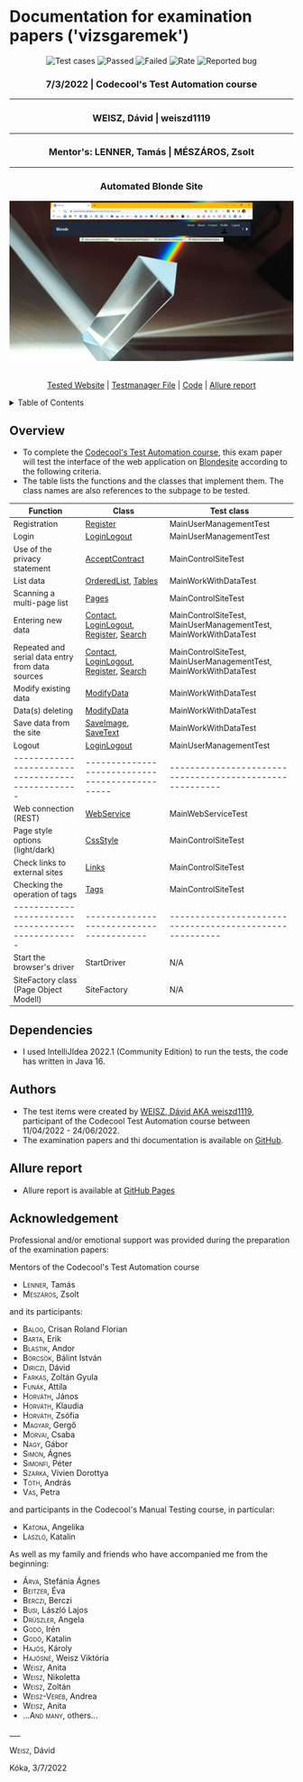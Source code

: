 # Documentation for examination papers ('vizsgaremek')

<div align="center">
<img alt="Test cases" src="https://img.shields.io/badge/Test cases-33-darkblue">
<img alt="Passed" src="https://img.shields.io/badge/Passed-27-darkgreen">
<img alt="Failed" src="https://img.shields.io/badge/Failed (Assert errors)-6-red">
<img alt="Rate" src="https://img.shields.io/badge/Rate-81.81 percent-yellow">
<img alt="Reported bug" src="https://img.shields.io/badge/Reported bug-2-orange">

### 7/3/2022 | Codecool's Test Automation course
___
### WEISZ, Dávid | weiszd1119
___
### Mentor's: LENNER, Tamás | MÉSZÁROS, Zsolt
___

<h3 align="center">Automated Blonde Site</h3>
<a href="https://github.com/othneildrew/Best-README-Template">
    <img src="projectlogo.png" alt="Project logo">
  </a>
  <p align="center">
    <br>
    <a href="https://lennertamas.github.io/blondesite/">Tested Website</a>
    |
    <a href="https://docs.google.com/spreadsheets/d/1dEiLsYp6zYJDu8JtF6I-paC7DlF53plCgytqlSHMIuQ/edit?usp=sharing">Testmanager File</a>
    |
    <a href="https://github.com/weiszd1119/vizsgaremek-weiszd1119">Code</a>
    |
    <a href="https://weiszd1119.github.io/vizsgaremek-weiszd1119/54/">Allure report</a>
  </p>
</div>
<details>
  <summary>Table of Contents</summary>
  <ol>
    <li><a href="#overview">Overview</a></li>
    <li><a href="#dependencies">Dependencies</a></li>
    <li><a href="#authors">Authors</a></li>
    <li><a href="#allure-report">Allure report</a></li>
    <li><a href="#acknowledgement">Acknowledgment</a></li>
  </ol>
</details>

<div id="overview">

## Overview

* To complete the [Codecool's Test Automation course](https://codecool.com/wp-content/uploads/2022/04/Junior-automata-tesztelo.pdf), this exam paper will test the interface of the web application on [Blondesite](https://lennertamas.github.io/blondesite/) according to the following criteria.
* The table lists the functions and the classes that implement them. The class names are also references to the subpage to be tested.

| Function                                          | Class                                                                                                                                                                                     | Test class                                                     |
|---------------------------------------------------|-------------------------------------------------------------------------------------------------------------------------------------------------------------------------------------------|----------------------------------------------------------------|
| Registration                                      | [Register](https://lennertamas.github.io/blondesite/)                                                                                                                                     | MainUserManagementTest                                         |
| Login                                             | [LoginLogout](https://lennertamas.github.io/blondesite/)                                                                                                                                  | MainUserManagementTest                                         |
| Use of the privacy statement                      | [AcceptContract](https://lennertamas.github.io/blondesite/)                                                                                                                               | MainControlSiteTest                                            |
| List data                                         | [OrderedList](https://lennertamas.github.io/blondesite/post/markdown-syntax/), [Tables]()                                                                                                 | MainWorkWithDataTest                                           |
| Scanning a multi-page list                        | [Pages](https://lennertamas.github.io/blondesite/post/emoji-support/)                                                                                                                     | MainControlSiteTest                                            |
| Entering new data                                 | [Contact](https://lennertamas.github.io/blondesite/contact/), [LoginLogout](https://lennertamas.github.io/blondesite/), [Register](https://lennertamas.github.io/blondesite/), [Search]() | MainControlSiteTest, MainUserManagementTest, MainWorkWithDataTest |
| Repeated and serial data entry from data sources  | [Contact](https://lennertamas.github.io/blondesite/contact/), [LoginLogout](https://lennertamas.github.io/blondesite/), [Register](https://lennertamas.github.io/blondesite/), [Search]() | MainControlSiteTest, MainUserManagementTest, MainWorkWithDataTest |
| Modify existing data                              | [ModifyData](https://lennertamas.github.io/blondesite/)                                                                                                                                   | MainWorkWithDataTest                                           |
| Data(s) deleting                                  | [ModifyData](https://lennertamas.github.io/blondesite/)                                                                                                                                   | MainWorkWithDataTest                                           |
| Save data from the site                           | [SaveImage](https://lennertamas.github.io/blondesite/post/image-test/), [SaveText](https://lennertamas.github.io/blondesite/post/math-typesetting/)                                       | MainWorkWithDataTest                                           |
| Logout                                            | [LoginLogout](https://lennertamas.github.io/blondesite/)                                                                                                                                  | MainUserManagementTest                                         |
| ------------------------------------------------- | -----------------------------------------------                                                                                                                                           | --------------------------------------------------------       |
| Web connection (REST)                             | [WebService](https://lennertamas.github.io/blondesite/)                                                                                                                                   | MainWebServiceTest                                             |
| Page style options (light/dark)                   | [CssStyle](https://lennertamas.github.io/blondesite/about/)                                                                                                                               | MainControlSiteTest                                            |
| Check links to external sites                     | [Links](https://lennertamas.github.io/blondesite/about/)                                                                                                                                  | MainControlSiteTest                                            |
| Checking the operation of tags                    | [Tags](https://lennertamas.github.io/blondesite/about/)                                                                                                                                   | MainControlSiteTest                                            |
| ------------------------------------------------- | ----------------------------------------                                                                                                                                                  | --------------------------------------------------------       |
| Start the browser's driver                        | StartDriver                                                                                                                                                                               | N/A                                                            |
| SiteFactory class (Page Object Modell)            | SiteFactory                                                                                                                                                                               | N/A                                                            |

</div>
<div id="dependencies">

## Dependencies

* I used IntelliJIdea 2022.1 (Community Edition) to run the tests, the code has written in Java 16.
</div>

<div id="authors">

## Authors

* The test items were created by [WEISZ, Dávid AKA weiszd1119](https://github.com/weiszd1119), participant of the Codecool Test Automation course between 11/04/2022 - 24/06/2022.
* The examination papers and thi documentation is available on [GitHub](https://github.com/weiszd1119/vizsgaremek-weiszd1119).
</div>

<div id="allure-report">

## Allure report

* Allure report is available at [GitHub Pages](https://weiszd1119.github.io/vizsgaremek-weiszd1119)
</div>

<div id="acknowledgement">

## Acknowledgement

Professional and/or emotional support was provided during the preparation of the examination papers:

Mentors of the Codecool's Test Automation course
* <span style="font-variant:small-caps">Lenner</span>, Tamás
* <span style="font-variant:small-caps">Mészáros</span>, Zsolt

and its participants:
* <span style="font-variant:small-caps">Balog</span>, Crisan Roland Florian
* <span style="font-variant:small-caps">Barta</span>, Erik
* <span style="font-variant:small-caps">Blastik</span>, Andor
* <span style="font-variant:small-caps">Börcsök</span>, Bálint István
* <span style="font-variant:small-caps">Diriczi</span>, Dávid
* <span style="font-variant:small-caps">Farkas</span>, Zoltán Gyula
* <span style="font-variant:small-caps">Funák</span>, Attila
* <span style="font-variant:small-caps">Horváth</span>, János
* <span style="font-variant:small-caps">Horváth</span>, Klaudia
* <span style="font-variant:small-caps">Horváth</span>, Zsófia
* <span style="font-variant:small-caps">Magyar</span>, Gergő
* <span style="font-variant:small-caps">Morvai</span>, Csaba
* <span style="font-variant:small-caps">Nagy</span>, Gábor
* <span style="font-variant:small-caps">Simon</span>, Ágnes
* <span style="font-variant:small-caps">Simonfi</span>, Péter
* <span style="font-variant:small-caps">Szarka</span>, Vivien Dorottya
* <span style="font-variant:small-caps">Tóth</span>, András
* <span style="font-variant:small-caps">Vas</span>, Petra
 
and participants in the Codecool's Manual Testing course, in particular:
* <span style="font-variant:small-caps">Katona</span>, Angelika
* <span style="font-variant:small-caps">László</span>, Katalin

As well as my family and friends who have accompanied me from the beginning:
* <span style="font-variant:small-caps">Árva</span>, Stefánia Ágnes
* <span style="font-variant:small-caps">Beitzer</span>, Éva
* <span style="font-variant:small-caps">Berczi</span>, Berczi
* <span style="font-variant:small-caps">Busi</span>, László Lajos
* <span style="font-variant:small-caps">Drüszler</span>, Angela
* <span style="font-variant:small-caps">Godó</span>, Irén
* <span style="font-variant:small-caps">Godó</span>, Katalin
* <span style="font-variant:small-caps">Hajós</span>, Károly
* <span style="font-variant:small-caps">Hajósné</span>, Weisz Viktória
* <span style="font-variant:small-caps">Weisz</span>, Anita
* <span style="font-variant:small-caps">Weisz</span>, Nikoletta
* <span style="font-variant:small-caps">Weisz</span>, Zoltán
* <span style="font-variant:small-caps">Weisz-Veréb</span>, Andrea
* <span style="font-variant:small-caps">Weisz</span>, Anita
* ...<span style="font-variant:small-caps">And many</span>, others...

</div>
___

<span style="font-variant:small-caps">Weisz</span>, Dávid

Kóka, 3/7/2022